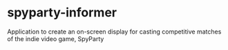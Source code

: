 # spyparty-informer
Application to create an on-screen display for casting competitive matches of the indie video game, SpyParty
